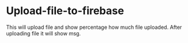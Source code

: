 # Upload-file-to-firebase
This will upload file and show percentage how much file uploaded. After uploading file it will show msg.
